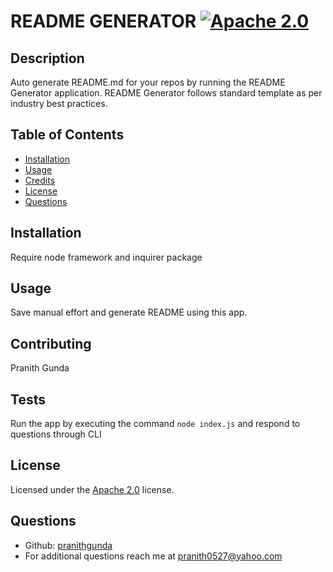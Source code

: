 # README GENERATOR [![Apache 2.0](https://img.shields.io/badge/License-Apache_2.0-blue.svg)](https://opensource.org/licenses/Apache-2.0)
## Description
Auto generate README.md for your repos by running the README Generator application. README Generator follows standard template as per industry best practices.
## Table of Contents
- [Installation](#installation)
- [Usage](#usage)
- [Credits](#contributing)
- [License](#license)
- [Questions](#questions)
## Installation
Require node framework and inquirer package
## Usage
Save manual effort and generate README using this app.
## Contributing
Pranith Gunda
## Tests
Run the app by executing the command `node index.js` and respond to questions through CLI
## License
Licensed under the [Apache 2.0](https://opensource.org/licenses/Apache-2.0) license.
## Questions
* Github: [pranithgunda](https://github.com/pranithgunda)
* For additional questions reach me at pranith0527@yahoo.com
